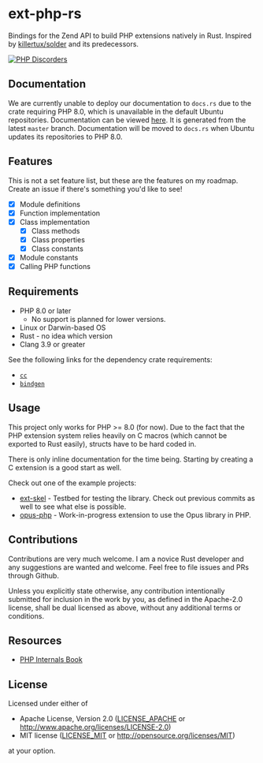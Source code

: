 # ext-php-rs

Bindings for the Zend API to build PHP extensions natively in Rust. Inspired by [killertux/solder](https://github.com/killertux/solder) and its predecessors.

[![PHP Discorders](https://discord.com/api/guilds/115233111977099271/widget.png?style=banner1)](https://discord.gg/dphp)

## Documentation

We are currently unable to deploy our documentation to `docs.rs` due to the crate requiring PHP 8.0, which is unavailable in the default Ubuntu repositories.
Documentation can be viewed [here](https://davidcole1340.github.io/ext-php-rs/). It is generated from the latest `master` branch. Documentation will be moved to `docs.rs` when Ubuntu updates its repositories
to PHP 8.0.

## Features

This is not a set feature list, but these are the features on my roadmap. Create an issue if there's something you'd like to see!

- [x] Module definitions
- [x] Function implementation
- [x] Class implementation
    - [x] Class methods
    - [x] Class properties
    - [x] Class constants
- [x] Module constants
- [x] Calling PHP functions

## Requirements

- PHP 8.0 or later
     - No support is planned for lower versions.
- Linux or Darwin-based OS
- Rust - no idea which version
- Clang 3.9 or greater

See the following links for the dependency crate requirements:

- [`cc`](https://github.com/alexcrichton/cc-rs#compile-time-requirements)
- [`bindgen`](https://rust-lang.github.io/rust-bindgen/requirements.html)


## Usage

This project only works for PHP >= 8.0 (for now). Due to the fact that the PHP extension system relies heavily on C macros (which cannot be exported to Rust easily), structs have to be hard coded in.

There is only inline documentation for the time being. Starting by creating a C extension is a good start as well.

Check out one of the example projects:

- [ext-skel](example/skel) - Testbed for testing the library. Check out previous commits as well to see what else is possible.
- [opus-php](https://github.com/davidcole1340/opus-php/tree/rewrite_rs) - Work-in-progress extension to use the Opus library in PHP.

## Contributions

Contributions are very much welcome. I am a novice Rust developer and any suggestions are wanted and welcome. Feel free to file issues and PRs through Github.

Unless you explicitly state otherwise, any contribution intentionally submitted
for inclusion in the work by you, as defined in the Apache-2.0 license, shall be
dual licensed as above, without any additional terms or conditions.

## Resources

- [PHP Internals Book](https://www.phpinternalsbook.com/)

## License

Licensed under either of

 * Apache License, Version 2.0
   ([LICENSE_APACHE](LICENSE_APACHE) or http://www.apache.org/licenses/LICENSE-2.0)
 * MIT license
   ([LICENSE_MIT](LICENSE_MIT) or http://opensource.org/licenses/MIT)

at your option.
